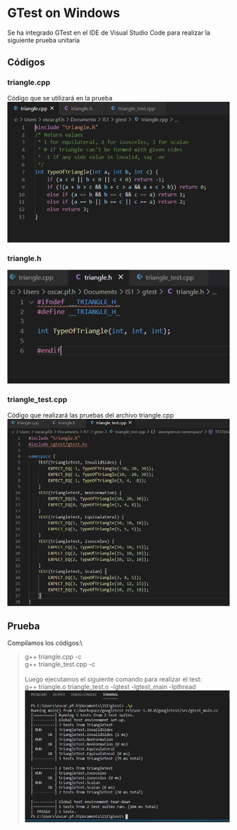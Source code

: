 # GTest on Windows
Se ha integrado GTest en el IDE de Visual Studio Code para realizar la siguiente prueba unitaria

## Códigos

### triangle.cpp
Código que se utilizará en la prueba \
![Alt text](https://github.com/oscar-pfuturi-h/gtest/blob/main/images/code.JPG)

### triangle.h
![Alt text](https://github.com/oscar-pfuturi-h/gtest/blob/main/images/header.JPG)

### triangle_test.cpp
Código que realizará las pruebas del archivo triangle.cpp
![Alt text](https://github.com/oscar-pfuturi-h/gtest/blob/main/images/testcode.JPG)

## Prueba
Compilamos los códigos:\
> g++ triangle.cpp -c \
> g++ triangle_test.cpp -c \
\
Luego ejecutamos el siguiente comando para realizar el test: \
> g++ triangle.o triangle_test.o -lgtest -lgtest_main -lpthread \
![Alt text](https://github.com/oscar-pfuturi-h/gtest/blob/main/images/testingcode.JPG)
